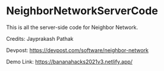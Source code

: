# NeighborNetworkServerCode

This is all the server-side code for Neighbor Network.

Credits: Jayprakash Pathak

Devpost: https://devpost.com/software/neighbor-network

Demo Link: https://bananahacks2021v3.netlify.app/
